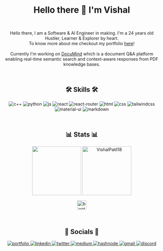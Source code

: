 <h1 align="center">Hello there 👋 I'm Vishal</h1>

<br>
<p align="center">
Hello there, I am a Software & AI Engineer in making. I'm a 24 years old Hustler, Learner & Explorer by heart.<br> To know more about me checkout my portfolio <a href="https://vishalpatil.vercel.app/" target="_blank">here</a>! <br><br> Currently I'm working on <a href="https://github.com/VishalPatil18" target="blank">DocuMind</a> which is a document Q&A platform enabling real-time semantic search and context-aware responses from PDF knowledge bases.
</p>

<br>

<h2 align="center">🛠 Skills 🛠</h2>
<p align="center">
  <img src="https://img.shields.io/badge/C%2B%2B-00599C?style=for-the-badge&logo=c%2B%2B&logoColor=white" alt="c++" />
  <img src="https://img.shields.io/badge/Python-3776AB?style=for-the-badge&logo=python&logoColor=white" alt="python" />
  <img src="https://img.shields.io/badge/JavaScript-F7DF1E?style=for-the-badge&logo=javascript&logoColor=black" alt="js" />
  <img src="https://img.shields.io/badge/React-20232A?style=for-the-badge&logo=react&logoColor=61DAFB" alt="react" />
  <img src="https://img.shields.io/badge/React_Router-CA4245?style=for-the-badge&logo=react-router&logoColor=white" alt="react-router" />
  <img src="https://img.shields.io/badge/HTML5-E34F26?style=for-the-badge&logo=html5&logoColor=white" alt="html" />
  <img src="https://img.shields.io/badge/CSS3-1572B6?style=for-the-badge&logo=css3&logoColor=white" alt="css" />
  <img src="https://img.shields.io/badge/Tailwind_CSS-38B2AC?style=for-the-badge&logo=tailwind-css&logoColor=white" alt="tailwindcss" />
  <img src="https://img.shields.io/badge/Material--UI-0081CB?style=for-the-badge&logo=material-ui&logoColor=white" alt="material-ui" />
  <img src="https://img.shields.io/badge/Markdown-000000?style=for-the-badge&logo=markdown&logoColor=white" alt="markdown" />
</p>

<br>

<h2 align="center">📊 Stats 📊</h2>
<p align="center">
  <img height="160em" src="https://github-readme-stats.vercel.app/api?username=VishalPatil18&show_icons=true&locale=en" />
  <img height="160em" src="https://github-readme-streak-stats.herokuapp.com/?user=VishalPatil18" alt="VishalPatil18" />
</p>
<p align="center">
  <img src="https://komarev.com/ghpvc/?username=VishalPatil18&color=orange&style=plastic" alt="bootstrap" height="30"/>
</p>

<br>

<h2 align="center">🚜 Socials 🚜</h2>
<p align="center">
  <a href="https://vishalpatil.vercel.app/" target="_blank">
    <img src="https://img.shields.io/badge/vishalpatil.vercel.app-8B89CC?style=for-the-badge&logo=protonmail&logoColor=white" alt="portfolio" />
  </a>
  <a href="https://linkedin.com/in/vishalrameshpatil" target="_blank">
    <img src="https://img.shields.io/badge/linkedin/vishalrameshpatil-0077B5?style=for-the-badge&logo=linkedin&logoColor=white" alt="linkedin" />
  <a href="https://twitter.com/vishalpatil1810" target="_blank">
    <img src="https://img.shields.io/badge/twitter/vishalpatil1810-1DA1F2?style=for-the-badge&logo=twitter&logoColor=white" alt="twitter" />
  </a>
  <a href="https://medium.com/@vishalpatil18" target="_blank">
    <img src="https://img.shields.io/badge/@vishalpatil18-12100E?style=for-the-badge&logo=medium&logoColor=white" alt="medium" />
  </a>
  <a href="https://vishalpatil.hashnode.dev/" target="_blank">
    <img src="https://img.shields.io/badge/vishalpatil.hashnode.dev-2962FF?style=for-the-badge&logo=hashnode&logoColor=white" alt="hashnode" />
  </a>
  <a href="mailto:vishalpatil.imp@gmail.com" target="_blank">
    <img src="https://img.shields.io/badge/vishalpatil.imp@gmail.com-D14836?style=for-the-badge&logo=gmail&logoColor=white" alt="gmail" />
  </a>
  <a href="https://discordapp.com/users/VishalPatil#3640" target="_blank">
    <img src="https://img.shields.io/badge/VishalPatil3640-7289DA?style=for-the-badge&logo=discord&logoColor=white" alt="discord" />
  </a>
</p>
